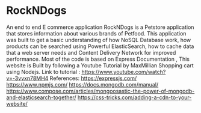 # RockNDogs
An end to end E commerce application
RockNDogs is a Petstore application that stores information about various brands of Petfood. This application was built to get a basic understanding of how NoSQL Database work, how products can be searched using Powerful ElasticSearch, how to cache data that a web server needs and Content Delivery Network for improved performance.
Most of the code is based on Express Documentation , This website is Built by following a Youtube Tutorial  by MaxMillian  Shopping cart using Nodejs.
Link to tutorial : https://www.youtube.com/watch?v=-3vvxn78MH4
References:
https://expressjs.com/
https://www.npmjs.com/
https://docs.mongodb.com/manual/
https://www.compose.com/articles/mongoosastic-the-power-of-mongodb-and-elasticsearch-together/
https://css-tricks.com/adding-a-cdn-to-your-website/
